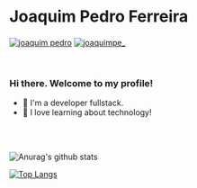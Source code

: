 <h1>Joaquim Pedro Ferreira</h1>
<p align="left">
<a href="https://linkedin.com/in/joaquim pedro" target="blank"><img align="center" src="https://img.shields.io/badge/linkedin-%230077B5.svg?style=for-the-badge&logo=linkedin&logoColor=white" alt="joaquim pedro" /></a>
<a href="mailto:joaquimjpfc@gmail.com" target="blank"><img align="center" src="https://img.shields.io/badge/Gmail-D14836?style=for-the-badge&logo=gmail&logoColor=white" alt="joaquimpe_" /></a>
</p>
</p>
<br>
<h3>Hi there. Welcome to my profile!</h3>

- :raising_hand: I'm a developer fullstack.
- :pencil: I love learning about technology!

<br>
<br>

![Anurag's github stats](https://github-readme-stats.vercel.app/api?username=joaquimpferreira)

[![Top Langs](https://github-readme-stats.vercel.app/api/top-langs/?username=joaquimpferreira)](https://github.com/anuraghazra/github-readme-stats)
